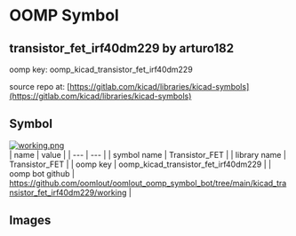 # OOMP Symbol  
## transistor_fet_irf40dm229  by arturo182  
  
oomp key: oomp_kicad_transistor_fet_irf40dm229  
  
source repo at: [https://gitlab.com/kicad/libraries/kicad-symbols](https://gitlab.com/kicad/libraries/kicad-symbols)  
## Symbol  
  
[![working.png](working_600.png)](working.png)  
| name | value | 
| --- | --- | 
| symbol name | Transistor_FET | 
| library name | Transistor_FET | 
| oomp key | oomp_kicad_transistor_fet_irf40dm229 | 
| oomp bot github | https://github.com/oomlout/oomlout_oomp_symbol_bot/tree/main/kicad_transistor_fet_irf40dm229/working | 
## Images  
